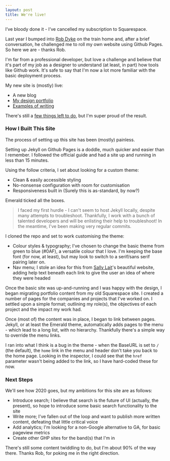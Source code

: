 ```yaml
---
layout: post
title: We're live!
---
```

I’ve bloody done it - I’ve cancelled my subscription to Squarespace.

Last year I bumped into [Rob Dyke](https://robdyke.com/) on the train home and, after a brief conversation, he challenged me to roll my own website using Github Pages. So here we are - thanks Rob.

I'm far from a professional developer, but love a challenge and believe that it's part of my job as a designer to understand (at least, in part) how tools like Github work. It's safe to say that I'm now a lot more familiar with the basic deployment process.

My new site is (mostly) live: 
* A new blog
* [My design portfolio](../pages/portfolio)
* [Examples of writing](../pages/ux-writing)

There's still a [few things left to do](2019-12-27-setting-up-jekyll), but I'm super proud of the result.

### How I Built This Site
The process of setting up this site has been (mostly) painless. 

Setting up Jekyll on Github Pages is a doddle, much quicker and easier than I remember. I followed the official guide and had a site up and running in less than 15 minutes. 

Using the follow criteria, I set about looking for a custom theme: 

* Clean & easily accessible styling
* No-nonsense configuration with room for customisation
* Responsiveness built in (Surely this is as-standard, by now?)

Emerald ticked all the boxes. 

> I faced my first hurdle - I can't seem to host Jekyll locally, despite many attempts to troubleshoot. Thankfully, I work with a bunch of talented developers and will be enlisting their help to troubleshoot! In the meantime, I've been making very regular commits. 

I cloned the repo and set to work customising the theme:

* Colour styles & typography; I've chosen to change the basic theme from green to blue (#0AF), a versatile colour that I love. I'm keeping the base font (for now, at least), but may look to switch to a serif/sans serif pairing later on. 
* Nav menu; I stole an idea for this from [Sally Lait](https://sallylait.com/)'s beautiful website, adding help text beneath each link to give the user an idea of where they were headed

Once the basic site was up-and-running and I was happy with the design, I began migrating portfolio content from my old Squarespace site. I created a number of pages for the companies and projects that I've worked on. I settled upon a simple format; outlining my role(s), the objectives of each project and the impact my work had.

Once (most of) the content was in place, I began to link between pages. Jekyll, or at least the Emerald theme, automatically adds pages to the menu - which lead to a long list, with no hierarchy. Thankfully there's a simple way to override the menu links. 

I ran into what I think is a bug in the theme - when the BaseURL is set to `/` (the default), the `home` link in the menu and header don't take you back to the home page. Looking in the inspector, I could see that the `href` parameter wasn't being added to the link, so I have hard-coded these for now.

### Next Steps
We'll see how 2020 goes, but my ambitions for this site are as follows: 

* Introduce search; I believe that search is the future of UI (actually, the present), so hope to introduce some basic search functionality to the site
* Write more; I've fallen out of the loop and want to publish more written content, defeating that little critical voice
* Add analytics; I'm looking for a non-Google alternative to GA, for basic pageview metrics
* Create other GHP sites for the band(s) that I'm in

There's still some content twiddling to do, but I'm about 90% of the way there. Thanks Rob, for poking me in the right direction. 